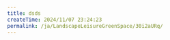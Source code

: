 ```yaml
---
title: dsds
createTime: 2024/11/07 23:24:23
permalink: /ja/LandscapeLeisureGreenSpace/30i2aURq/
---
```

